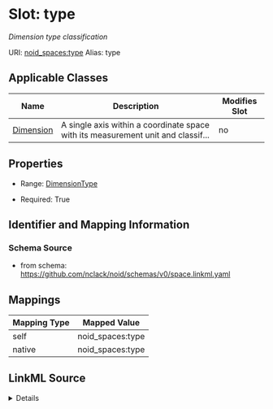 

# Slot: type 


_Dimension type classification_





URI: [noid_spaces:type](https://github.com/nclack/noid/schemas/space.v0.context.jsonldtype)
Alias: type

<!-- no inheritance hierarchy -->





## Applicable Classes

| Name | Description | Modifies Slot |
| --- | --- | --- |
| [Dimension](Dimension.md) | A single axis within a coordinate space with its measurement unit and classif... |  no  |







## Properties

* Range: [DimensionType](DimensionType.md)

* Required: True





## Identifier and Mapping Information







### Schema Source


* from schema: https://github.com/nclack/noid/schemas/v0/space.linkml.yaml




## Mappings

| Mapping Type | Mapped Value |
| ---  | ---  |
| self | noid_spaces:type |
| native | noid_spaces:type |




## LinkML Source

<details>
```yaml
name: type
description: Dimension type classification
from_schema: https://github.com/nclack/noid/schemas/v0/space.linkml.yaml
rank: 1000
alias: type
owner: Dimension
domain_of:
- Dimension
range: DimensionType
required: true

```
</details>
